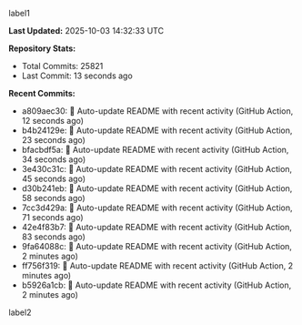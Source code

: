 
label1 
<!-- ACTIVITY_START -->
**Last Updated:** 2025-10-03 14:32:33 UTC

**Repository Stats:**
- Total Commits: 25821
- Last Commit: 13 seconds ago

**Recent Commits:**
- a809aec30: 🤖 Auto-update README with recent activity (GitHub Action, 12 seconds ago)
- b4b24129e: 🤖 Auto-update README with recent activity (GitHub Action, 23 seconds ago)
- bfacbdf5a: 🤖 Auto-update README with recent activity (GitHub Action, 34 seconds ago)
- 3e430c31c: 🤖 Auto-update README with recent activity (GitHub Action, 45 seconds ago)
- d30b241eb: 🤖 Auto-update README with recent activity (GitHub Action, 58 seconds ago)
- 7cc3d429a: 🤖 Auto-update README with recent activity (GitHub Action, 71 seconds ago)
- 42e4f83b7: 🤖 Auto-update README with recent activity (GitHub Action, 83 seconds ago)
- 9fa64088c: 🤖 Auto-update README with recent activity (GitHub Action, 2 minutes ago)
- ff756f319: 🤖 Auto-update README with recent activity (GitHub Action, 2 minutes ago)
- b5926a1cb: 🤖 Auto-update README with recent activity (GitHub Action, 2 minutes ago)
<!-- ACTIVITY_END -->

label2
